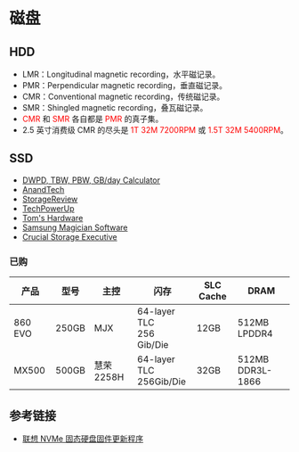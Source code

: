 # 磁盘

## HDD

- LMR：Longitudinal magnetic recording，水平磁记录。
- PMR：Perpendicular magnetic recording，垂直磁记录。
- CMR：Conventional magnetic recording，传统磁记录。
- SMR：Shingled magnetic recording，叠瓦磁记录。
- <span style="color:red">CMR</span> 和 <span style="color:red">SMR</span> 各自都是 <span style="color:red">PMR</span> 的真子集。
- 2.5 英寸消费级 CMR 的尽头是 <span style="color:red">1T 32M 7200RPM</span> 或 <span style="color:red">1.5T 32M 5400RPM</span>。

## SSD

- [DWPD, TBW, PBW, GB/day Calculator](https://wintelguy.com/dwpd-tbw-gbday-calc.pl)
- [AnandTech](https://www.anandtech.com/)
- [StorageReview](https://www.storagereview.com/)
- [TechPowerUp](https://www.techpowerup.com/review/?category=SSD)
- [Tom's Hardware](https://www.tomshardware.com/)
- [Samsung Magician Software](https://www.samsung.com/semiconductor/minisite/ssd/download/tools/#ge_semi_anchor_stand1)
- [Crucial Storage Executive](https://www.crucial.cn/support/storage-executive)

### 已购

| 产品    | 型号  | 主控 | 闪存                        | SLC Cache | DRAM         |
| ------- | ----- | ---- | --------------------------- | --------- | ------------ |
| 860 EVO | 250GB | MJX  | 64-layer TLC<br>256 Gib/Die | 12GB      | 512MB LPDDR4 |
| MX500 | 500GB | 慧荣 2258H | 64-layer TLC<br>256Gib/Die | 32GB      | 512MB DDR3L-1866 |

## 参考链接

- [联想 NVMe 固态硬盘固件更新程序](https://support.lenovo.com/us/en/downloads/ds119265)

